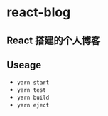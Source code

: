 
# react-blog

## React 搭建的个人博客

## Useage

* `yarn start`
* `yarn test`
* `yarn build`
* `yarn eject`